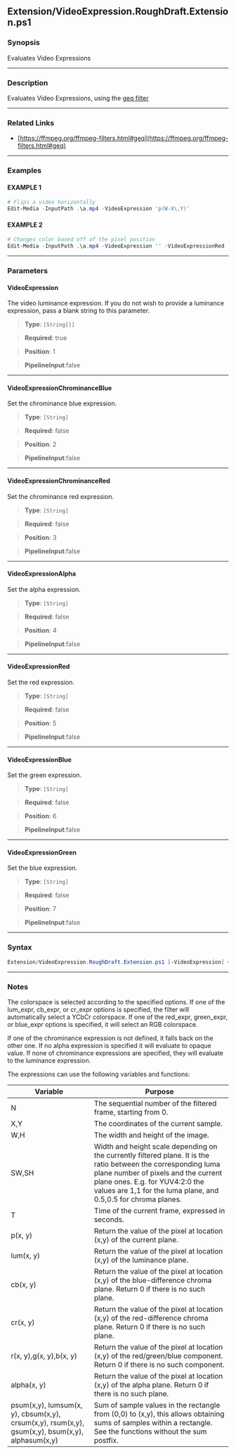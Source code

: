 
Extension/VideoExpression.RoughDraft.Extension.ps1
--------------------------------------------------
### Synopsis
Evaluates Video Expressions

---
### Description

Evaluates Video Expressions, using the [geq filter](https://ffmpeg.org/ffmpeg-filters.html#geq)

---
### Related Links
* [https://ffmpeg.org/ffmpeg-filters.html#geq](https://ffmpeg.org/ffmpeg-filters.html#geq)



---
### Examples
#### EXAMPLE 1
```PowerShell
# Flips a video horizontally
Edit-Media -InputPath .\a.mp4 -VideoExpression 'p(W-X\,Y)'
```

#### EXAMPLE 2
```PowerShell
# Changes color based off of the pixel position
Edit-Media -InputPath .\a.mp4 -VideoExpression '' -VideoExpressionRed '(X*Y)/(W*H)*r(X,Y)' -VideoExpressionGreen '(1-X/W)*g(X,Y)' -VideoExpressionBlue '(H-Y)/H*b(X,Y)' -Verbose
```

---
### Parameters
#### **VideoExpression**

The video luminance expression.
If you do not wish to provide a luminance expression, pass a blank string to this parameter.



> **Type**: ```[String[]]```

> **Required**: true

> **Position**: 1

> **PipelineInput**:false



---
#### **VideoExpressionChrominanceBlue**

Set the chrominance blue expression.



> **Type**: ```[String]```

> **Required**: false

> **Position**: 2

> **PipelineInput**:false



---
#### **VideoExpressionChrominanceRed**

Set the chrominance red expression.



> **Type**: ```[String]```

> **Required**: false

> **Position**: 3

> **PipelineInput**:false



---
#### **VideoExpressionAlpha**

Set the alpha expression.



> **Type**: ```[String]```

> **Required**: false

> **Position**: 4

> **PipelineInput**:false



---
#### **VideoExpressionRed**

Set the red expression.



> **Type**: ```[String]```

> **Required**: false

> **Position**: 5

> **PipelineInput**:false



---
#### **VideoExpressionBlue**

Set the green expression.



> **Type**: ```[String]```

> **Required**: false

> **Position**: 6

> **PipelineInput**:false



---
#### **VideoExpressionGreen**

Set the blue expression.



> **Type**: ```[String]```

> **Required**: false

> **Position**: 7

> **PipelineInput**:false



---
### Syntax
```PowerShell
Extension/VideoExpression.RoughDraft.Extension.ps1 [-VideoExpression] <String[]> [[-VideoExpressionChrominanceBlue] <String>] [[-VideoExpressionChrominanceRed] <String>] [[-VideoExpressionAlpha] <String>] [[-VideoExpressionRed] <String>] [[-VideoExpressionBlue] <String>] [[-VideoExpressionGreen] <String>] [<CommonParameters>]
```
---
### Notes
The colorspace is selected according to the specified options. If one of the lum_expr, cb_expr, or cr_expr options is specified, the filter will automatically select a YCbCr colorspace. If one of the red_expr, green_expr, or blue_expr options is specified, it will select an RGB colorspace.

If one of the chrominance expression is not defined, it falls back on the other one. If no alpha expression is specified it will evaluate to opaque value. If none of chrominance expressions are specified, they will evaluate to the luminance expression.

The expressions can use the following variables and functions:

|Variable|Purpose|
|--------|-------|
|N       |The sequential number of the filtered frame, starting from 0.|
|X,Y     |The coordinates of the current sample.|    
|W,H     |The width and height of the image.|    
|SW,SH   |Width and height scale depending on the currently filtered plane. It is the ratio between the corresponding luma plane number of pixels and the current plane ones. E.g. for YUV4:2:0 the values are 1,1 for the luma plane, and 0.5,0.5 for chroma planes.|
|T       |Time of the current frame, expressed in seconds.|
|p(x, y) |Return the value of the pixel at location (x,y) of the current plane.|
|lum(x, y)|Return the value of the pixel at location (x,y) of the luminance plane.|
|cb(x, y)|Return the value of the pixel at location (x,y) of the blue-difference chroma plane. Return 0 if there is no such plane.|
|cr(x, y)|Return the value of the pixel at location (x,y) of the red-difference chroma plane. Return 0 if there is no such plane.|
|r(x, y),g(x, y),b(x, y)|Return the value of the pixel at location (x,y) of the red/green/blue component. Return 0 if there is no such component.
|alpha(x, y)|Return the value of the pixel at location (x,y) of the alpha plane. Return 0 if there is no such plane.|
|psum(x,y), lumsum(x, y), cbsum(x,y), crsum(x,y), rsum(x,y), gsum(x,y), bsum(x,y), alphasum(x,y)|Sum of sample values in the rectangle from (0,0) to (x,y), this allows obtaining sums of samples within a rectangle. See the functions without the sum postfix.|




